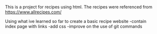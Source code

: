 This is a project for recipes using html. The recipes were referenced from https://www.allrecipes.com/

Using what ive learned so far to create a basic recipe website
-contain index page with links
-add css
-improve on the use of git commands
